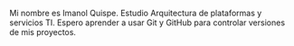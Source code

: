 Mi nombre es Imanol Quispe. Estudio Arquitectura de plataformas y servicios TI. Espero aprender a usar Git y GitHub para controlar versiones de mis proyectos.
